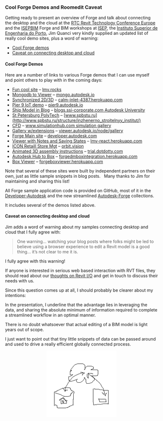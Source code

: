 <head>
<title>The Building Coder</title>
<meta http-equiv="Content-Type" content="text/html; charset=utf-8"/>
<link rel="stylesheet" type="text/css" href="3dwc.css"/>
<script src="https://cdn.rawgit.com/google/code-prettify/master/loader/run_prettify.js?autoload=true" defer="defer"></script>
</head>

<!---

<code></code>

Cool Forge Demos and Roomedit Caveat @AutodeskForge #revitapi @AutodeskRevit #aec #bim @RTCEvents

Getting ready to present an overview of Forge and talk about connecting the desktop and the cloud at the RTC Revit Technology Conference Europe and the ISEPBIM Forge and BIM workshops at ISEP, the Instituto Superior de Engenharia do Porto, Jim Quanci very kindly supplied an updated list of really cool demo sites, plus a word of warning:
&ndash; Cool Forge demos
&ndash; Caveat on connecting desktop and cloud...

-->

### Cool Forge Demos and Roomedit Caveat

Getting ready to present an overview of Forge and talk about connecting the desktop and the cloud at 
the [RTC Revit Technology Conference Europe](http://www.rtcevents.com/rtc2016eur) and 
the [ISEPBIM](https://www.facebook.com/ISEPBIM) Forge and BIM workshops at [ISEP](http://www.isep.ipp.pt), 
the [Instituto Superior de Engenharia do Porto](http://www.isep.ipp.pt),
Jim Quanci very kindly supplied an updated list of really cool demo sites, plus a word of warning:

- [Cool Forge demos](#2)
- [Caveat on connecting desktop and cloud](#3)


#### <a name="2"></a>Cool Forge Demos

Here are a number of links to various Forge demos that I can use myself and point others to play with in the coming days:

- [Fun cool site](http://lmv.rocks) &ndash; [lmv.rocks](http://lmv.rocks)
- [Mongodb to Viewer](http://mongo.autodesk.io) &ndash; [mongo.autodesk.io](http://mongo.autodesk.io)
- [Synchronized 2D/3D](http://calm-inlet-4387.herokuapp.com/?_sm_au_=iVVvSjRVVjbtJSQ7) &ndash; [calm-inlet-4387.herokuapp.com](http://calm-inlet-4387.herokuapp.com/?_sm_au_=iVVvSjRVVjbtJSQ7)
- [Pier 9 IoT demo](https://pier9.autodesk.io/?model=reduced) &ndash; [pier9.autodesk.io](https://pier9.autodesk.io/?model=reduced)
- [Ship Model in Blog](http://blogs.ssi-corporate.com/waveform/2014/technology/autodesk-university-another-great-event) &ndash; [blogs.ssi-corporate.com Autodesk University](http://blogs.ssi-corporate.com/waveform/2014/technology/autodesk-university-another-great-event)
- [St Petersburg PolyTech](http://www.spbstu.ru/structure/inzhenerno_stroitelnyy_institut/) &ndash; [www.spbstu.ru](http://www.spbstu.ru/structure/inzhenerno_stroitelnyy_institut/)
- [CFD](https://www.simulationhub.com/knowledge-base/simulation-gallery) &ndash; [www.simulationhub.com simulation gallery](https://www.simulationhub.com/knowledge-base/simulation-gallery)
- [Gallery w/extensions](http://viewer.autodesk.io/node/gallery/#/home) &ndash; [viewer.autodesk.io/node/gallery](http://viewer.autodesk.io/node/gallery/#/home)
- [Forge Main site](http://developer.autodesk.com) &ndash; [developer.autodesk.com](http://developer.autodesk.com)
- [Viewer with Notes and Saving States](https://lmv-react.herokuapp.com/embed?id=560c6c57611ca14810e1b2bf&extIds=Viewing.Extension.StateManager;Viewing.Extension.Markup3D&options=%27{%22showPanel%22:%22true%22,%22stateId%22:%22a9f227f6154286f00c7%22}%27) &ndash; [lmv-react.herokuapp.com](https://lmv-react.herokuapp.com/embed?id=560c6c57611ca14810e1b2bf&extIds=Viewing.Extension.StateManager;Viewing.Extension.Markup3D&options=%27{%22showPanel%22:%22true%22,%22stateId%22:%22a9f227f6154286f00c7%22}%27)
- [ICON Retaill Store Mgt](https://orbit.vision) &ndash; [orbit.vision](https://orbit.vision)
- [Animated 3D assembly instructions](http://trial.dotdotty.com/share?shareId=431c-bac8-eedb-e43d-fc79&iframe=true) &ndash; [trial.dotdotty.com](http://trial.dotdotty.com/share?shareId=431c-bac8-eedb-e43d-fc79&iframe=true)
- [Autodesk Hub to Box](https://forgedmboxintegration.herokuapp.com/) &ndash; [forgedmboxintegration.herokuapp.com](https://forgedmboxintegration.herokuapp.com/)
- [Box Viewer](https://forgeboxviewer.herokuapp.com) &ndash; [forgeboxviewer.herokuapp.com](https://forgeboxviewer.herokuapp.com)

Note that several of these sites were built by independent partners on their own, just as little sample snippets in blog posts.
 
Many thanks to Jim for maintaining and sharing this list!

All Forge sample application code is provided on GitHub, most of it in
the [Developer-Autodesk](https://github.com/Developer-Autodesk)
and the new streamlined [Autodesk-Forge](https://github.com/Autodesk-Forge) collections.

It includes several of the demos listed above.


#### <a name="3"></a>Caveat on connecting desktop and cloud

Jim adds a word of warning about my samples connecting desktop and cloud that I fully agree with:

> One warning... watching your blog posts where folks might be led to believe using a browser experience to edit a Revit model is a good thing… it’s not clear to me it is.  

I fully agree with this warning!

If anyone is interested in serious web based interaction with RVT files, they should read about our [thoughts on Revit I/O](http://thebuildingcoder.typepad.com/blog/about-the-author.html#5.28b) and get in touch to discuss their needs with us.

Since this question comes up at all, I should probably be clearer about my intentions:
 
In the presentation, I underline that the advantage lies in leveraging the data, and sharing the absolute minimum of information required to complete a streamlined workflow in an optimal manner.
 
There is no doubt whatsoever that actual editing of a BIM model is light years out of scope.
 
I just want to point out that tiny little snippets of data can be passed around and used to drive a really efficient globally connected process.

<center>
<img src="img/bim_cloud_mobile.png" alt="BIM cloud mobile" width="232">
</center>
